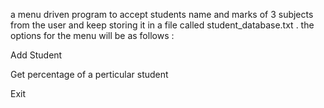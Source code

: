 a menu driven program to accept students name and marks of 3 subjects from the user and keep storing it in a file called student_database.txt . the options for the menu will be as follows :


Add Student

Get percentage of a perticular student

Exit